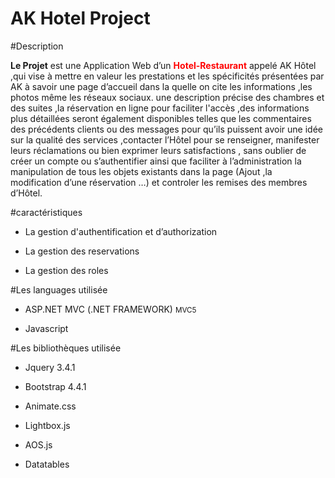 AK Hotel Project
==========================

#Description 

<p>
<b>Le Projet</b> est une Application Web d’un <b style="color:red">Hotel-Restaurant</b> 
appelé AK Hôtel ,qui vise à mettre en valeur les prestations 
et les spécificités présentées par AK à savoir une page 
d’accueil dans la quelle on cite les informations ,les photos même les réseaux sociaux. une description précise des chambres et des suites ,la réservation en ligne pour faciliter l'accès ,des informations plus détaillées seront également disponibles telles que les commentaires des précédents clients ou des messages pour qu’ils puissent  avoir une idée sur la qualité des services ,contacter l’Hôtel pour se renseigner, manifester leurs réclamations ou bien exprimer leurs satisfactions ,  sans oublier de créer un compte ou s’authentifier ainsi que faciliter à l’administration la manipulation de tous les objets existants dans la page (Ajout ,la  modification d’une réservation …) et controler les remises des membres d’Hôtel.</p>

#caractéristiques

+ La gestion d'authentification et d’authorization

+ La gestion des reservations 

+ La gestion des roles

#Les languages utilisée

+ ASP.NET MVC (.NET FRAMEWORK) <small> MVC5</small>

+ Javascript

#Les bibliothèques utilisée 

+ Jquery 3.4.1

+ Bootstrap 4.4.1

+ Animate.css

+ Lightbox.js

+ AOS.js

+ Datatables